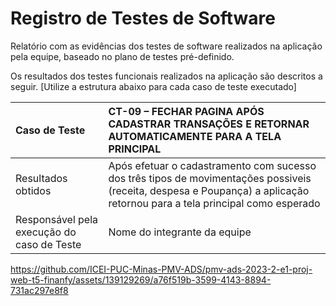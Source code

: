 # Registro de Testes de Software

Relatório com as evidências dos testes de software realizados na aplicação pela equipe, baseado no plano de testes pré-definido.

Os resultados dos testes funcionais realizados na aplicação são descritos a seguir. [Utilize a estrutura abaixo para cada caso de teste executado]

|Caso de Teste    | CT-09 – FECHAR PAGINA APÓS CADASTRAR TRANSAÇÕES E RETORNAR AUTOMATICAMENTE PARA A TELA PRINCIPAL |
|:---|:---|
| Resultados obtidos | Após efetuar o cadastramento com sucesso dos três tipos de movimentações possiveis (receita, despesa e Poupança) a aplicação retornou para a tela principal como esperado |
| Responsável pela execução do caso de Teste | Nome do integrante da equipe |

https://github.com/ICEI-PUC-Minas-PMV-ADS/pmv-ads-2023-2-e1-proj-web-t5-finanfy/assets/139129269/a76f519b-3599-4143-8894-731ac297e8f8





